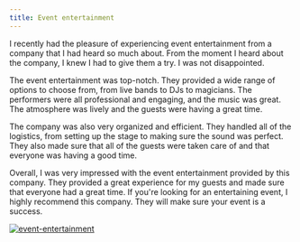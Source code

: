 ```yaml
---
title: Event entertainment
---
```


I recently had the pleasure of experiencing event entertainment from a company that I had heard so much about. From the moment I heard about the company, I knew I had to give them a try. I was not disappointed.

The event entertainment was top-notch. They provided a wide range of options to choose from, from live bands to DJs to magicians. The performers were all professional and engaging, and the music was great. The atmosphere was lively and the guests were having a great time.

The company was also very organized and efficient. They handled all of the logistics, from setting up the stage to making sure the sound was perfect. They also made sure that all of the guests were taken care of and that everyone was having a good time.

Overall, I was very impressed with the event entertainment provided by this company. They provided a great experience for my guests and made sure that everyone had a great time. If you're looking for an entertaining event, I highly recommend this company. They will make sure your event is a success.

[![event-entertainment](<https://dabuttonfactory.com/button.png?t=CHECK+SERVICE&f=Noto+Sans-Bold&ts=26&tc=fff&hp=45&vp=20&c=11&bgt=unicolored&bgc=4bd42f>)](<https://www.bark.com/?a_aid=5d2d0e83cdc39>)